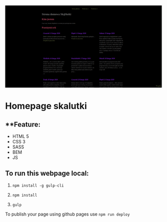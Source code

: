 ![Homepage screenshot](github/screenshot.png)

# Homepage skalutki



## **Feature:

- HTML 5
- CSS 3
- SASS
- BEM
- JS


## To run this webpage local:
1. `npm install -g gulp-cli`

2. `npm install`

3. `gulp`

To publish your page using github pages use `npm run deploy`
